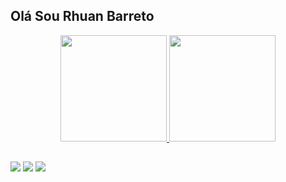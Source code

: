 ## Olá Sou Rhuan Barreto
<div align="center">
  <a href="https://github.com/RhuanBarret0">
  <img height="170em" src="https://github-readme-stats.vercel.app/api?username=RhuanBarret0&show_icons=true&theme=dark&include_all_commits=true&count_private=true"/>
  <img height="170em" src="https://github-readme-stats.vercel.app/api/top-langs/?username=RhuanBarret0&layout=compact&langs_count=7&theme=dark"/>
</div>
  
  <div> 
    
##

  <a href="https://instagram.com/rhuanbarret0" target="_blank"><img src="https://img.shields.io/badge/-Instagram-%23E4405F?style=for-the-badge&logo=instagram&logoColor=white" target="_blank"></a>
  <a href = "mailto:rhuanbarreto@outlook"><img src="https://img.shields.io/badge/-Gmail-%23333?style=for-the-badge&logo=gmail&logoColor=white" target="_blank"></a>
  <a href="https://www.linkedin.com/in/rhuan-barreto/" target="_blank"><img src="https://img.shields.io/badge/-LinkedIn-%230077B5?style=for-the-badge&logo=linkedin&logoColor=white" target="_blank"></a> 
 
